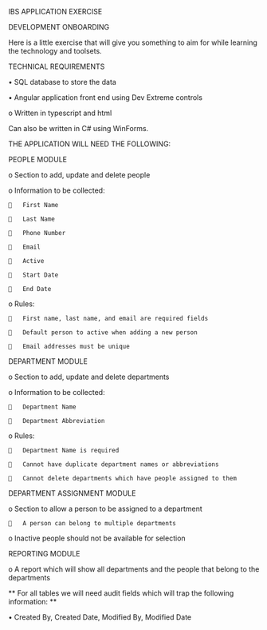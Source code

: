 IBS APPLICATION EXERCISE

DEVELOPMENT ONBOARDING

Here is a little exercise that will give you something to aim for while learning the technology and toolsets. 

TECHNICAL REQUIREMENTS
  
  •	SQL database to store the data 
  
  •	Angular application front end using Dev Extreme controls
  
  o	Written in typescript and html

  Can also be written in C# using WinForms. 

THE APPLICATION WILL NEED THE FOLLOWING:

PEOPLE MODULE
  
  o	Section to add, update and delete people
  
  o	Information to be collected:
  
    	First Name
  
    	Last Name
  
    	Phone Number
    
    	Email
    
    	Active
    
    	Start Date
    
    	End Date

  o	Rules:

    	First name, last name, and email are required fields

    	Default person to active when adding a new person

    	Email addresses must be unique

DEPARTMENT MODULE

  o	Section to add, update and delete departments

  o	Information to be collected:

    	Department Name

    	Department Abbreviation

  o	Rules: 

    	Department Name is required 

    	Cannot have duplicate department names or abbreviations

    	Cannot delete departments which have people assigned to them

DEPARTMENT ASSIGNMENT MODULE

  o	Section to allow a person to be assigned to a department

    	A person can belong to multiple departments

  o	Inactive people should not be available for selection

REPORTING MODULE

  o	A report which will show all departments and the people that belong to the departments

** For all tables we will need audit fields which will trap the following information: **

  •	Created By, Created Date, Modified By, Modified Date
